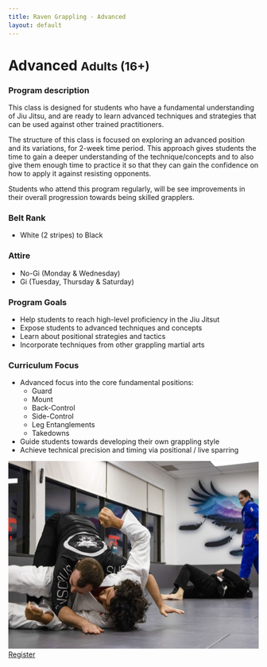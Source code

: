 ```yaml
---
title: Raven Grappling - Advanced
layout: default
---
```


<div class="container py-5 px-4 p-lg-5">
  <h1>
    Advanced
    <small>Adults (16+)</small>
  </h1>

  <h3>
    Program description
  </h3>
  <p>
    This class is designed for students who have a fundamental understanding of Jiu Jitsu, and are ready to learn advanced techniques and strategies that can be used against other trained practitioners.
  </p>
  <p>
    The structure of this class is focused on exploring an advanced position and its variations, for 2-week time period. This approach gives students the time to gain a deeper understanding of the technique/concepts and to also give them enough time to practice it so that they can gain the confidence on how to apply it against resisting opponents.
  </p>
  <p>
    Students who attend this program regularly, will be see improvements in their overall progression towards being skilled grapplers.
  </p>

  <div class="row">
    <div class="col-lg">
      <h3>
        Belt Rank
      </h3>
      <ul>
        <li>White (2 stripes) to Black</li>
      </ul>
      <h3>
        Attire
      </h3>
      <ul>
        <li>No-Gi (Monday & Wednesday)</li>
        <li>Gi (Tuesday, Thursday & Saturday)</li>
      </ul>
      <h3>
        Program Goals
      </h3>
      <ul>
        <li>Help students to reach high-level proficiency in the Jiu Jitsut</li>
        <li>Expose students to advanced techniques and concepts</li>
        <li>Learn about positional strategies and tactics</li>
        <li>Incorporate techniques from other grappling martial arts</li>
      </ul>
      <h3>
        Curriculum Focus
      </h3>
      <ul>
        <li>Advanced focus into the core fundamental positions:
          <ul>
            <li>Guard</li>
            <li>Mount</li>
            <li>Back-Control</li>
            <li>Side-Control</li>
            <li>Leg Entanglements</li>
            <li>Takedowns</li>
          </ul>
        </li>
        <li>Guide students towards developing their own grappling style</li>
        <li>Achieve technical precision and timing via positional / live sparring</li>
      </ul>
    </div>  
    <div class="col-lg">  
    <img src="/assets/images/programs/advanced1.jpg" alt="Advanced" class="img-fluid mb-5"> 
    </div>
  </div>    
  <a href="/memberships" class="rg-button">Register</a>
</div>
